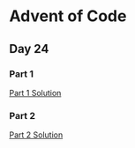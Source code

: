 # Advent of Code
## Day 24

### Part 1

[Part 1 Solution](part1.rb)

### Part 2

[Part 2 Solution](part2.rb)
